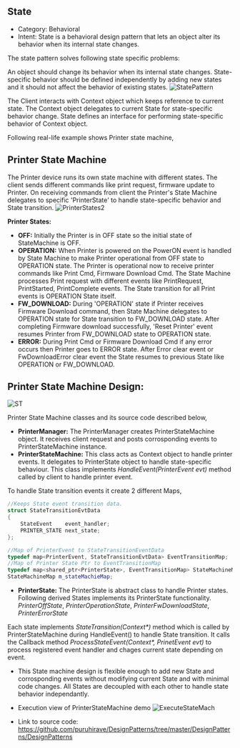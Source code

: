 ## State
* Category: Behavioral
* Intent:  State is a behavioral design pattern that lets an object alter its behavior when its internal state changes.
 
The state pattern solves following state specific problems:

An object should change its behavior when its internal state changes.
State-specific behavior should be defined independently by adding new states and it should not affect the behavior of existing states.
![StatePattern](https://user-images.githubusercontent.com/6056609/71622284-ae0b0e80-2bfa-11ea-9ef4-acaabdad4279.png)

The Client interacts with Context object which keeps reference to current state. The Context object delegates to current State for state-specific behavior change. State defines an interface for performing state-specific behavior of Context object.

Following real-life example shows Printer state machine,

## Printer State Machine
The Printer device runs its own state machine with different states. The client sends different commands like print request, firmware update to Printer. On receiving commands from client the Printer's State Machine delegates to specific 'PrinterState' to handle state-specific behavior and State transition.
![PrinterStates2](https://user-images.githubusercontent.com/6056609/71623008-941ffa80-2bff-11ea-9a37-f39aeb91343e.png)

**Printer States:**
* **OFF:** Initially the Printer is in OFF state so the initial state of StateMachine is OFF.
* **OPERATION:** When Printer is powered on the PowerON event is handled by State Machine to make Printer operational from OFF state to OPERATION state.
The Printer is operational now to receive printer commands like Print Cmd, Firmware Download Cmd.
The State Machine processes Print request with different events like PrintRequest, PrintStarted, PrintComplete events. The State transition for all Print events is OPERATION State itself.
* **FW_DOWNLOAD:** During 'OPERATION' state if Printer receives Firmware Download command, then State Machine delegates to OPERATION state for State transition to FW_DOWNLOAD state. After completing Firmware download successfully, 'Reset Printer' event resumes Printer from FW_DOWNLOAD state to OPERATION state.
* **ERROR:** During Print Cmd or Firmware Download Cmd if any error occurs then Printer goes to ERROR state. After Error clear event or FwDownloadError clear event the State resumes to previous State like OPERATION or FW_DOWNLOAD.

## Printer State Machine Design:
![ST](https://user-images.githubusercontent.com/6056609/71655192-c6466f00-2d5b-11ea-998e-54aaef8b72e2.png)

Printer State Machine classes and its source code described below,
* **PrinterManager:** The PrinterManager creates PrinterStateMachine object. It receives client request and posts corrosponding events to PrinterStateMachine instance.
* **PrinterStateMachine:** This class acts as Context object to handle printer events. It delegates to PrinterState object to handle state-specific behaviour. This class implements _HandleEvent(PrinterEvent evt)_ method called by client to handle printer event.

To handle State transition events it create 2 different Maps,
```C++
//Keeps State event transition data.
struct StateTransitionEvtData
{
	StateEvent    event_handler;
	PRINTER_STATE next_state;
};

//Map of PrinterEvent to StateTransitionEventData
typedef map<PrinterEvent, StateTransitionEvtData> EventTransitionMap;
//Map of Printer State Ptr to EventTransitionMap 
typedef map<shared_ptr<PrinterState>, EventTransitionMap> StateMachineMap;
StateMachineMap m_stateMachieMap;
```

* **PrinterState:** The PrinterState is abstract class to handle Printer states. Following derived States implements its PrinterState functionality.\
_PrinterOffState_,
_PrinterOperationState_,
_PrinterFwDownloadState_,
_PrinterErrorState_

Each state implements _StateTransition(Context*)_ method which is called by PrinterStateMachine during HandleEvent() to handle State transition. It calls the Callback method _ProcessStateEvent(Context*, PrinetEvent evt)_ to process registered event handler and chages current state depending on event.

* This State machine design is flexible enough to add new State and corrosponding events without modifying current State and with minimal code changes. All States are decoupled with each other to handle state behavior independantly.

* Execution view of PrinterStateMachine demo
![ExecuteStateMach](https://user-images.githubusercontent.com/6056609/71624040-891c9880-2c06-11ea-9e6f-bed5d405aea3.png)

* Link to source code: https://github.com/puruhirave/DesignPatterns/tree/master/DesignPatterns/DesignPatterns

